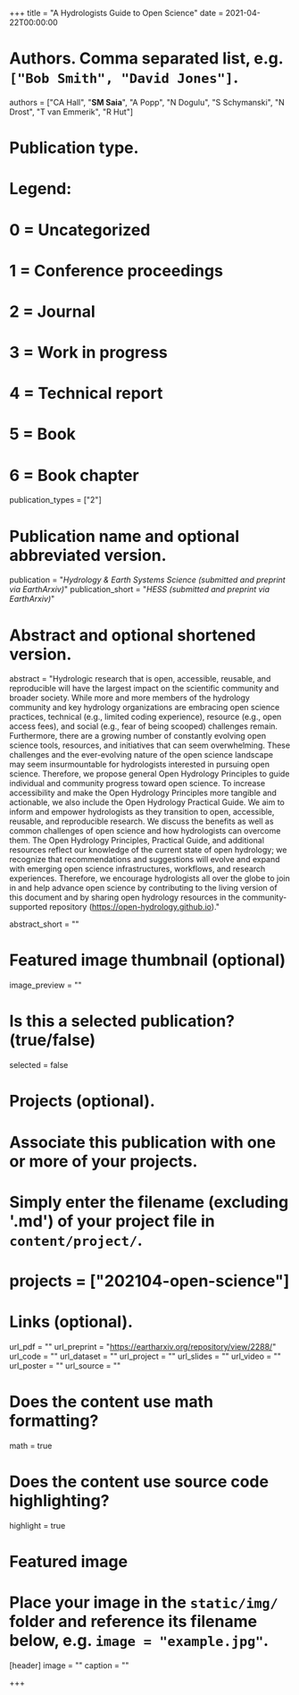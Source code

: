 +++
title = "A Hydrologists Guide to Open Science"
date = 2021-04-22T00:00:00

# Authors. Comma separated list, e.g. `["Bob Smith", "David Jones"]`.
authors = ["CA Hall", "**SM Saia**", "A Popp", "N Dogulu", "S Schymanski", "N Drost", "T van Emmerik", "R Hut"]

# Publication type.
# Legend:
# 0 = Uncategorized
# 1 = Conference proceedings
# 2 = Journal
# 3 = Work in progress
# 4 = Technical report
# 5 = Book
# 6 = Book chapter
publication_types = ["2"]

# Publication name and optional abbreviated version.
publication = "*Hydrology & Earth Systems Science (submitted and preprint via EarthArxiv)*"
publication_short = "*HESS (submitted and preprint via EarthArxiv)*"

# Abstract and optional shortened version.
abstract = "Hydrologic research that is open, accessible, reusable, and reproducible will have the largest impact on the scientific community and broader society. While more and more members of the hydrology community and key hydrology organizations are embracing open science practices, technical (e.g., limited coding experience), resource (e.g., open access fees), and social (e.g., fear of being scooped) challenges remain. Furthermore, there are a growing number of constantly evolving open science tools, resources, and initiatives that can seem overwhelming. These challenges and the ever-evolving nature of the open science landscape may seem insurmountable for hydrologists interested in pursuing open science. Therefore, we propose general Open Hydrology Principles to guide individual and community progress toward open science. To increase accessibility and make the Open Hydrology Principles more tangible and actionable, we also include the Open Hydrology Practical Guide. We aim to inform and empower hydrologists as they transition to open, accessible, reusable, and reproducible research. We discuss the benefits as well as common challenges of open science and how hydrologists can overcome them. The Open Hydrology Principles, Practical Guide, and additional resources reflect our knowledge of the current state of open hydrology; we recognize that recommendations and suggestions will evolve and expand with emerging open science infrastructures, workflows, and research experiences. Therefore, we encourage hydrologists all over the globe to join in and help advance open science by contributing to the living version of this document and by sharing open hydrology resources in the community-supported repository (https://open-hydrology.github.io)."

abstract_short = ""

# Featured image thumbnail (optional)
image_preview = ""

# Is this a selected publication? (true/false)
selected = false

# Projects (optional).
#   Associate this publication with one or more of your projects.
#   Simply enter the filename (excluding '.md') of your project file in `content/project/`.
# projects = ["202104-open-science"]

# Links (optional).
url_pdf = ""
url_preprint = "https://eartharxiv.org/repository/view/2288/"
url_code = ""
url_dataset = ""
url_project = ""
url_slides = ""
url_video = ""
url_poster = ""
url_source = ""

# Does the content use math formatting?
math = true

# Does the content use source code highlighting?
highlight = true

# Featured image
# Place your image in the `static/img/` folder and reference its filename below, e.g. `image = "example.jpg"`.
[header]
image = ""
caption = ""

+++